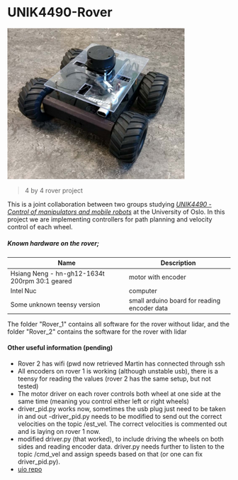 # UNIK4490-Rover
<img src="https://github.com/KvalheimRacing/UNIK4490-Rover/blob/master/Rover_2/rover_pic.PNG" width="400" height="340">

> 4 by 4 rover project

This is a joint collaboration between two groups studying [*UNIK4490 - Control of manipulators and mobile robots*](http://www.uio.no/studier/emner/matnat/its/UNIK4490/index-eng.html) at the University of Oslo.
In this project we are implementing controllers for path planning and velocity control of each wheel.

##### Known hardware on the rover;
| Name | Description |
| ----- | ---- |
|Hsiang Neng - hn-gh12-1634t 200rpm 30:1 geared |motor with encoder|
|Intel Nuc |computer|
|Some unknown teensy version| small arduino board for reading encoder data|

The folder "Rover_1" contains all software for the rover without lidar, and the folder "Rover_2" contains the software for the rover with lidar


#### Other useful information (pending)
- Rover 2 has wifi (pwd now retrieved Martin has connected through ssh
- All encoders on rover 1 is working (although unstable usb), there is a teensy for reading the values (rover 2 has the same setup, but not tested)
- The motor driver on each rover controls both wheel at one side at the same time (meaning you control either left or right wheels)
- driver_pid.py works now, sometimes the usb plug just need to be taken in and out
-driver_pid.py needs to be modified to send out the correct velocities on the topic /est_vel. The correct velocities is commented out and is laying on rover 1 now.
- modified driver.py (that worked), to include driving the wheels on both sides and reading encoder data. driver.py needs further to listen to the topic /cmd_vel and assign speeds based on that (or one can fix driver_pid.py).
- [uio repo](https://github.uio.no/UNIK4490/rover_setup)

